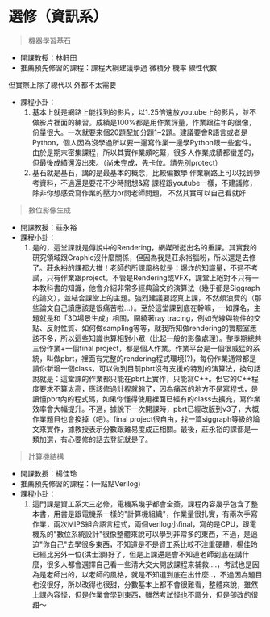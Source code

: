 # 選修（資訊系）

> 機器學習基石

* 開課教授：林軒田
* 推薦預先修習的課程：課程大綱建議學過
微積分
機率
線性代數

但實際上除了線代以
外都不太需要
* 課程小卦：
  1. 基本上就是網路上能找到的影片，以1.25倍速放youtube上的影片，並不做影片裡面的練習。成績是100%都是用作業評量，作業跟往年的很像，份量很大。一次就要來個20題配加分題1~2題。建議要會R語言或者是Python，個人因為沒學過所以要一邊寫作業一邊學Python跟一些套件。由於是期末密集課程，所以其實作業頗吃緊，很多人作業成績都蠻差的，但最後成績還沒出來。（尚未完成，先卡位。請先別protect）
  2. 基石就是基石，講的是最基本的概念，比較偏數學
作業網路上可以找到參考資料，不過還是要花不少時間想&寫
課程跟youtube一樣，不建議修，
除非你想感受寫作業的壓力or問老師問題，
不然其實可以自己看就好

> 數位影像生成

* 開課教授：莊永裕
* 課程小卦：
  1. 是的，這堂課就是傳說中的Rendering，網媒所挺出名的重課。其實我的研究領域跟Graphic沒什麼關係，但因為我是莊永裕腦粉，所以還是去修了。莊永裕的課都大推！老師的所課風格就是：爆炸的知識量，不過不考試，只有作業跟project。不管是Rendering或VFX，課堂上絕對不只有一本教科書的知識，他會介紹非常多經典論文的演算法（幾乎都是Siggraph的論文），並結合課堂上的主題。強烈建議要認真上課，不然頗浪費的（那些論文自己讀應該是很痛苦啦...）。至於這堂課到底在幹嘛，一如課名，主題就是和「3D場景生成」相關，圍繞著ray tracing，例如光線與物件的交點、反射性質、如何做sampling等等，就我所知做rendering的實驗室應該不多，所以這些知識也算相對小眾（比起一般的影像處理）。整學期總共三份作業+一個final project，都是個人作業。作業平台是一個很威猛的系統，叫做pbrt，裡面有完整的rendering程式環境(?)，每份作業通常都是請你新增一個class，可以做到目前pbrt沒有支援的特別的演算法，換句話說就是：這堂課的作業都只能在pbrt上實作，只能寫C++。但它的C++程度要求不算太高，應該修過計程就夠了，因為痛苦的地方不是寫程式，是讀懂pbrt內的程式碼，如果你懂得使用裡面已經有的class去擴充，寫作業效率會大幅提升。不過，據說下一次開課時，pbrt已經改版到v3了，大概作業題目也會換掉（吧）。final project很自由，找一篇siggraph等級的論文來實作，據教授表示分數跟難易度成正相關。最後，莊永裕的課都是一類加選，有心要修的話去登記就是了。

> 計算機結構

* 開課教授：楊佳玲
* 推薦預先修習的課程：(一點點Verilog)
* 課程小卦：
  1. 這門課是資工系大三必修，電機系幾乎都會全簽，課程內容幾乎包含了整本書，用書是跟電機系一樣的"計算機組織"，作業量很扎實，有兩次手寫作業，兩次MIPS組合語言程式，兩個verilog小final，寫的是CPU，跟電機系的"數位系統設計"很像整體來說可以學到非常多的東西，不過，是逼迫"你自己"去學很多東西，不知道是不是資工系比較不注重硬體，楊佳玲已經比另外一位(洪士灝)好了，但是上課還是會不知道老師到底在講什麼，很多人都會選擇自己看一些清大交大開放課程來補救....，考試也是因為是老師出的，以老師的風格，就是不知道到底在出什麼..，不過因為題目也沒很好，所以改得也很甜，分數基本上都不會很難看，整體來說，雖然上課內容怪，但是作業會學到東西，雖然考試怪也不調分，但是卻改的很甜～
